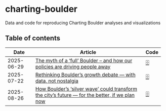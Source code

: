 # charting-boulder
Data and code for reproducing Charting Boulder analyses and visualizations

## Table of contents

| Date  |  Article  | Code  |
|---|----|---|
| 2025-06-29  | [The myth of a ‘full’ Boulder – and how our policies are driving people away](https://boulderreportinglab.org/2025/06/29/brian-keegan-the-myth-of-a-full-boulder-and-how-our-policies-are-driving-people-away/)  | [🗄️](/2025-06%20Population/Population.ipynb)  |
| 2025-07-22 | [Rethinking Boulder’s growth debate — with data, not nostalgia ](https://boulderreportinglab.org/2025/07/22/brian-keegan-rethinking-boulders-growth-debate-with-data-not-nostalgia/) | [🗄️](/2025-06%20Population/Rebuttal.ipynb) |
| 2025-08-26 | [How Boulder’s ‘silver wave’ could transform the city’s future — for the better, if we plan now](https://boulderreportinglab.org/2025/08/26/brian-keegan-how-boulders-silver-wave-could-transform-the-citys-future-for-the-better-if-we-plan-now/) | [🗄️](/2025-08%20Aging/Aging.ipynb) |
